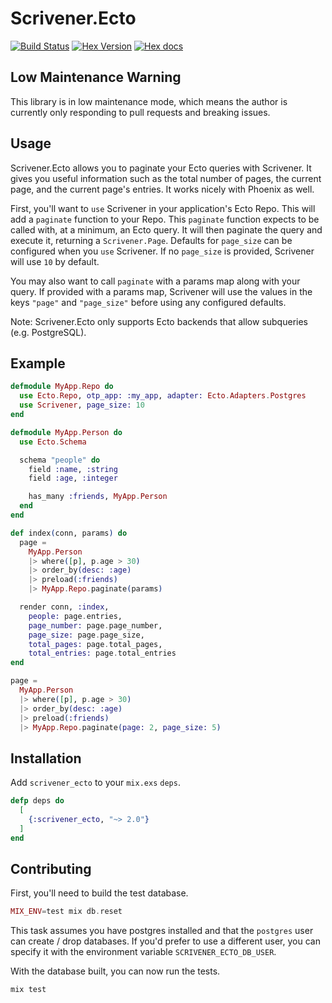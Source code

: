 # Scrivener.Ecto

[![Build Status](https://travis-ci.org/drewolson/scrivener_ecto.svg?branch=master)](https://travis-ci.org/drewolson/scrivener_ecto) [![Hex Version](http://img.shields.io/hexpm/v/scrivener_ecto.svg?style=flat)](https://hex.pm/packages/scrivener_ecto) [![Hex docs](http://img.shields.io/badge/hex.pm-docs-green.svg?style=flat)](https://hexdocs.pm/scrivener_ecto)

## Low Maintenance Warning

This library is in low maintenance mode, which means the author is currently only responding to pull requests and breaking issues.

## Usage

Scrivener.Ecto allows you to paginate your Ecto queries with Scrivener. It gives you useful information such as the total number of pages, the current page, and the current page's entries. It works nicely with Phoenix as well.

First, you'll want to `use` Scrivener in your application's Ecto Repo. This will add a `paginate` function to your Repo. This `paginate` function expects to be called with, at a minimum, an Ecto query. It will then paginate the query and execute it, returning a `Scrivener.Page`. Defaults for `page_size` can be configured when you `use` Scrivener. If no `page_size` is provided, Scrivener will use `10` by default.

You may also want to call `paginate` with a params map along with your query. If provided with a params map, Scrivener will use the values in the keys `"page"` and `"page_size"` before using any configured defaults.

Note: Scrivener.Ecto only supports Ecto backends that allow subqueries (e.g. PostgreSQL).

## Example

```elixir
defmodule MyApp.Repo do
  use Ecto.Repo, otp_app: :my_app, adapter: Ecto.Adapters.Postgres
  use Scrivener, page_size: 10
end
```

```elixir
defmodule MyApp.Person do
  use Ecto.Schema

  schema "people" do
    field :name, :string
    field :age, :integer

    has_many :friends, MyApp.Person
  end
end
```

```elixir
def index(conn, params) do
  page =
    MyApp.Person
    |> where([p], p.age > 30)
    |> order_by(desc: :age)
    |> preload(:friends)
    |> MyApp.Repo.paginate(params)

  render conn, :index,
    people: page.entries,
    page_number: page.page_number,
    page_size: page.page_size,
    total_pages: page.total_pages,
    total_entries: page.total_entries
end
```

```elixir
page =
  MyApp.Person
  |> where([p], p.age > 30)
  |> order_by(desc: :age)
  |> preload(:friends)
  |> MyApp.Repo.paginate(page: 2, page_size: 5)
```

## Installation

Add `scrivener_ecto` to your `mix.exs` `deps`.

```elixir
defp deps do
  [
    {:scrivener_ecto, "~> 2.0"}
  ]
end
```

## Contributing

First, you'll need to build the test database.

```elixir
MIX_ENV=test mix db.reset
```

This task assumes you have postgres installed and that the `postgres` user can create / drop databases. If you'd prefer to use a different user, you can specify it with the environment variable `SCRIVENER_ECTO_DB_USER`.

With the database built, you can now run the tests.

```elixir
mix test
```
